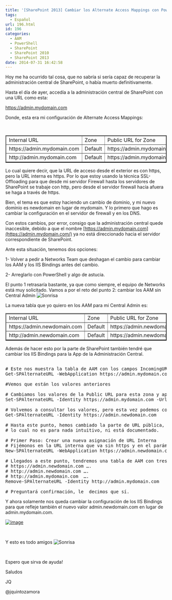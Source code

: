 ```yaml
---
title: '[SharePoint 2013] Cambiar los Alternate Access Mappings con PowerShell'
tags:
  - Español
url: 196.html
id: 196
categories:
  - AAM
  - PowerShell
  - SharePoint
  - SharePoint 2010
  - SharePoint 2013
date: 2014-07-31 16:42:58
---
```


Hoy me ha ocurrido tal cosa, que no sabría si sería capaz de recuperar la administración central de SharePoint, o había muerto definitivamente.

Hasta el día de ayer, accedía a la administración central de SharePoint con una URL como esta:

https://admin.mydomain.com

Donde, esta era mi configuración de Alternate Access Mappings:

&nbsp;
<table border="2" width="632" cellspacing="0" cellpadding="2">
<tbody>
<tr>
<td valign="top" width="253">Internal URL</td>
<td valign="top" width="198">Zone</td>
<td valign="top" width="177">Public URL for Zone</td>
</tr>
<tr>
<td valign="top" width="304">https://admin.mydomain.com</td>
<td valign="top" width="223">Default</td>
<td valign="top" width="194">https://admin.mydomain.com</td>
</tr>
<tr>
<td valign="top" width="318">http://admin.mydomain.com</td>
<td valign="top" width="231">Default</td>
<td valign="top" width="201">https://admin.mydomain.com</td>
</tr>
</tbody>
</table>
Lo cual quiere decir, que la URL de acceso desde el exterior es con https, pero la URL interna es https. Por lo que estoy usando la técnica SSL-Offloading para que desde mi servidor Firewall hasta los servidores de SharePoint se trabaje con http, pero desde el servidor firewall hacía afuera se haga a través de https.

Bien, el tema es que estoy haciendo un cambio de dominio, y mi nuevo dominio es newdomain en lugar de mydomain. Y lo primero que hago es cambiar la configuración en el servidor de firewall y en los DNS.

Con estos cambios, por error, consigo que la administración central quede inaccesible, debido a que el nombre [https://admin.mydomain.com](https://admin.mydomain.com/) ya no está direccionado hacia el servidor correspondiente de SharePoint.

Ante esta situación, tenemos dos opciones:

1- Volver a pedir a Networks Team que deshagan el cambio para cambiar los AAM y los IIS Bindings antes del cambio.

2- Arreglarlo con PowerShell y algo de astucia.

El punto 1 retrasaría bastante, ya que como siempre, el equipo de Networks está muy solicitado. Vamos a por el reto del punto 2: cambiar los AAM sin Central Admin ![Sonrisa](https://blog.josequinto.com/wp-content/uploads/2014/07/wlemoticon-smile1.png)

La nueva tabla que yo quiero en los AAM para mi Central Admin es:
<table border="2" width="632" cellspacing="0" cellpadding="2">
<tbody>
<tr>
<td valign="top" width="253">Internal URL</td>
<td valign="top" width="198">Zone</td>
<td valign="top" width="177">Public URL for Zone</td>
</tr>
<tr>
<td valign="top" width="304">https://admin.newdomain.com</td>
<td valign="top" width="223">Default</td>
<td valign="top" width="194">https://admin.newdomain.com</td>
</tr>
<tr>
<td valign="top" width="318">http://admin.newdomain.com</td>
<td valign="top" width="231">Default</td>
<td valign="top" width="201">https://admin.newdomain.com</td>
</tr>
</tbody>
</table>
Además de hacer esto por la parte de SharePoint también tendré que cambiar los IIS Bindings para la App de la Administración Central.

<pre class="ps">

# Este nos muestra la tabla de AAM con los campos IncomingURL (url interna), Zone y PublicURL
Get-SPAlternateURL -WebApplication https://admin.mydomain.com

#Vemos que están los valores anteriores 

# Cambiamos los valores de la Public URL para esta zona y applicacion
Set-SPAlternateURL -Identity https://admin.mydomain.com -Url https://admin.newdomain.com -Zone "Default"

# Volvemos a consultar los valores, pero esta vez podemos como Identity la nueva url, ya que la otra no funcionará
Get-SPAlternateURL -Identity https://admin.newdomain.com

# Hasta este punto, hemos cambiado la parte de URL pública, pero nos queda la parte de Internal URL
# lo cual no es para nada intuitivo, ni está documentado.

# Primer Paso: Crear una nueva asignación de URL Interna
# Fijémonos en la URL interna que va sin https y en el parámetro -Internal, que le dice al comando que este valor será el internal URL
New-SPAlternateURL -WebApplication https://admin.newdomain.com -Url http://admin.newdomain.com -Zone "Default" -Internal

# Llegados a este punto, tendremos una tabla de AAM con tres entradas
# https://admin.newdomain.com ….
# http://admin.newdomain.com ….
# http://admin.mydomain.com  ….
Remove-SPAlternateURL -Identity http://admin.mydomain.com 

# Preguntará confirmación, le  decimos que sí.</pre>

Y ahora solamente nos queda cambiar la configuración de los IIS Bindings para que refleje también el nuevo valor admin.newdomain.com en lugar de admin.mydomain.com.

[![image](https://blog.josequinto.com/wp-content/uploads/2014/07/image_thumb7.png "image")](https://blog.josequinto.com/wp-content/uploads/2014/07/image7.png)

&nbsp;

Y esto es todo amigos ![Sonrisa](https://blog.josequinto.com/wp-content/uploads/2014/07/wlemoticon-smile1.png)

&nbsp;

Espero que sirva de ayuda!

Saludos

JQ

@jquintozamora